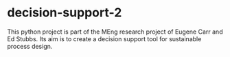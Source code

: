 # decision-support-2

This python project is part of the MEng research project of Eugene Carr and Ed Stubbs.
Its aim is to create a decision support tool for sustainable process design.
